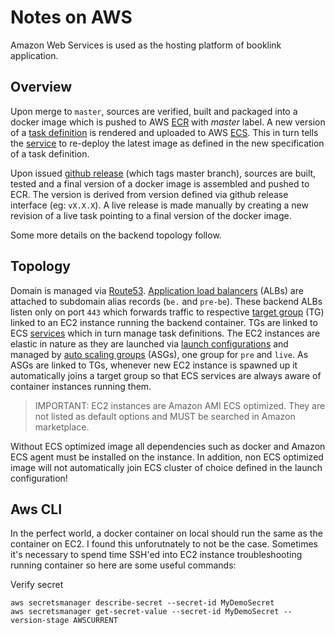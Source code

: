 # Notes on AWS
Amazon Web Services is used as the hosting platform of booklink application.

## Overview
Upon merge to `master`, sources are verified, built and packaged into a docker image which is pushed to AWS [ECR](https://aws.amazon.com/ecr/) with 
_master_ label. A new version of a [task definition](https://docs.aws.amazon.com/AmazonECS/latest/developerguide/task_definitions.html) 
is rendered and uploaded to AWS [ECS](https://aws.amazon.com/ecs/). This in turn tells the [service](https://docs.aws.amazon.com/AWSCloudFormation/latest/UserGuide/aws-resource-ecs-service.html) 
to re-deploy the latest image as defined in the new specification of a task definition.

Upon issued [github release](https://github.com/mrazjava/booklink-backend/releases) (which tags master branch), sources are built, tested and a final version of a docker image 
is assembled and pushed to ECR. The version is derived from version defined via github release interface (eg: `vX.X.X`). 
A live release is made manually by creating a new revision of a live task pointing to a final version of the docker 
image.

Some more details on the backend topology follow. 

## Topology
Domain is managed via [Route53](https://aws.amazon.com/route53/). [Application load balancers](https://docs.aws.amazon.com/elasticloadbalancing/latest/application/introduction.html) 
(ALBs) are attached to subdomain alias records (`be.` and `pre-be`). These backend ALBs listen only on port `443` which forwards traffic to respective 
[target group](https://docs.aws.amazon.com/elasticloadbalancing/latest/application/load-balancer-target-groups.html) (TG) linked 
to an EC2 instance running the backend container. TGs are linked to ECS [services](https://docs.aws.amazon.com/AmazonECS/latest/developerguide/ecs_services.html) 
which in turn manage task definitions. The EC2 instances are elastic in nature as they are launched via 
[launch configurations](https://docs.aws.amazon.com/autoscaling/ec2/userguide/LaunchConfiguration.html) and managed by 
[auto scaling groups](https://docs.aws.amazon.com/autoscaling/ec2/userguide/AutoScalingGroup.html) (ASGs), one group for `pre` 
and `live`. As ASGs are linked to TGs, whenever new EC2 instance is spawned up it automatically joins a target group so 
that ECS services are always aware of container instances running them.

> IMPORTANT: EC2 instances are Amazon AMI ECS optimized. They are not listed as default options and MUST be searched 
> in Amazon marketplace.

Without ECS optimized image all dependencies such as docker and Amazon ECS agent must be installed on the instance. In 
addition, non ECS optimized image will not automatically join ECS cluster of choice defined in the launch configuration!

## Aws CLI
In the perfect world, a docker container on local should run the same as the container on EC2. I found this 
unforutnately to not be the case. Sometimes it's necessary to spend time SSH'ed into EC2 instance troubleshooting 
running container so here are some useful commands:

Verify secret
```
aws secretsmanager describe-secret --secret-id MyDemoSecret
aws secretsmanager get-secret-value --secret-id MyDemoSecret --version-stage AWSCURRENT
``` 